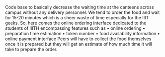 Code base to basically decrease the waiting time at the canteens across campus without any delivery personnel. We tend to order the food and wait for 15-20 minutes which is a sheer waste of time especially for the IIIT geeks. So, here comes the online ordering interface dedicated to the students of IIITH encompassing features such as 
•	online ordering
•	preparation time estimation
•	 token number
•	 food availability information 
•	online payment interface 
Peers will have to collect the food themselves once it is prepared but they will get an estimate of how much time it will take to prepare the order.
